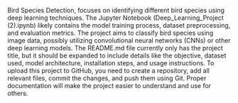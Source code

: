 Bird Species Detection, focuses on identifying different bird species using deep learning techniques. The Jupyter Notebook (Deep_Learning_Project (2).ipynb) likely contains the model training process, dataset preprocessing, and evaluation metrics. The project aims to classify bird species using image data, possibly utilizing convolutional neural networks (CNNs) or other deep learning models. The README.md file currently only has the project title, but it should be expanded to include details like the objective, dataset used, model architecture, installation steps, and usage instructions. To upload this project to GitHub, you need to create a repository, add all relevant files, commit the changes, and push them using Git. Proper documentation will make the project easier to understand and use for others.








